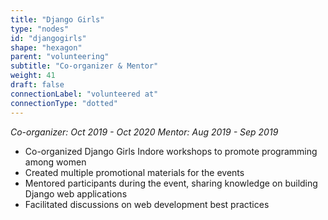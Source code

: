 ```yaml
---
title: "Django Girls"
type: "nodes"
id: "djangogirls"
shape: "hexagon"
parent: "volunteering"
subtitle: "Co-organizer & Mentor"
weight: 41
draft: false
connectionLabel: "volunteered at"
connectionType: "dotted"
---
```


*Co-organizer: Oct 2019 - Oct 2020*
*Mentor: Aug 2019 - Sep 2019*

- Co-organized Django Girls Indore workshops to promote programming among women
- Created multiple promotional materials for the events
- Mentored participants during the event, sharing knowledge on building Django web applications
- Facilitated discussions on web development best practices